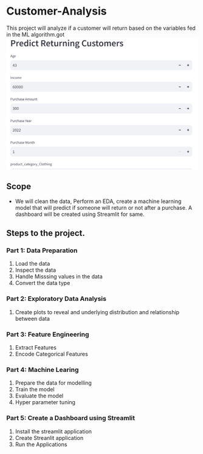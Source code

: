 # Customer-Analysis
This project will analyze if a customer will return based on the variables fed in the ML algorithm.got 
![alt text](image-1.png)

## Scope
- We will clean the data, Perform an EDA, create a machine learning model that will predict if someone will return or not after a purchase. A dashboard will be created using Streamlit for same.

## Steps to the project.

### Part 1: Data Preparation
1. Load the data
2. Inspect the data
3. Handle Misssing values in the data
4. Convert the data type

### Part 2: Exploratory Data Analysis
1. Create plots to reveal and underlying distribution and relationship between data

### Part 3: Feature Engineering
1. Extract Features
2. Encode Categorical Features


### Part 4: Machine Learing
1. Prepare the data for modelling
2. Train the model
3. Evaluate the model
4. Hyper parameter tuning

### Part 5: Create a Dashboard using Streamlit
1. Install the streamlit application
2. Create Streanlit application
3. Run the Applications
